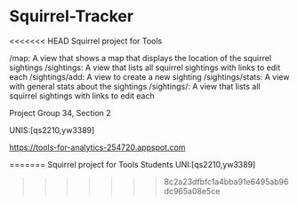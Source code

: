 # Squirrel-Tracker
<<<<<<< HEAD
Squirrel project for Tools

/map: A view that shows a map that displays the location of the squirrel sightings
/sightings: A view that lists all squirrel sightings with links to edit each
/sightings/add: A view to create a new sighting
/sightings/stats: A view with general stats about the sightings
/sightings/<unique-squirrel-id>: A view that lists all squirrel sightings with links to edit each

Project Group 34, Section 2
 
UNIS:[qs2210,yw3389]

https://tools-for-analytics-254720.appspot.com


=======
Squirrel project for Tools 
Students UNI:[qs2210,yw3389]
>>>>>>> 8c2a23dfbfc1a4bba91e6495ab96dc965a08e5ce
